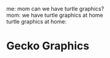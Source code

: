 
me: mom can we have turtle graphics?  
mom: we have turtle graphics at home  
turtle graphics at home:

# Gecko Graphics

